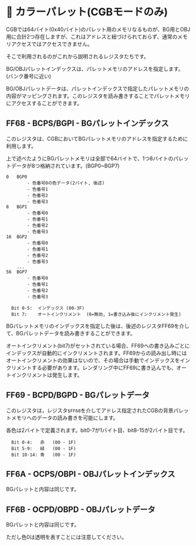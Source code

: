 # 🎨 カラーパレット(CGBモードのみ)

CGBでは64バイト(0x40バイト)のパレット用のメモリなるものが、BG用とOBJ用に合計2つ存在しますが、これはアドレスと紐づけられておらず、通常のメモリアクセスではアクセスできません。

そこで利用されるのがこれから説明されるレジスタたちです。

BG/OBJパレットインデックスは、パレットメモリのアドレスを指定します。(バンク番号に近い)

BG/OBJパレットデータは、パレットインデックスで指定したパレットメモリの内容がマッピングされます。このレジスタを読み書きすることでパレットメモリにアクセスすることができます。

## FF68 - BCPS/BGPI - BGパレットインデックス

このレジスタは、CGBにおいてBGパレットメモリのアドレスを指定するために利用します。

上で述べたようにBGパレットメモリは全部で64バイトで、1つ8バイトのパレットデータが8つ格納されています。(BGP0~BGP7)

```
0   BGP0
        - 色番号0の色データ(2バイト, 後述)
        - 色番号1
        - 色番号2
        - 色番号3
8   BGP1
        - 色番号0 
        - 色番号1
        - 色番号2
        - 色番号3
16  BGP2
        - 色番号0 
        - 色番号1
        - 色番号2
        - 色番号3
    ...
56  BGP7
        - 色番号0 
        - 色番号1
        - 色番号2
        - 色番号3
```

```
  Bit 0-5:  インデックス (00-3F)
  Bit 7:    オートインクリメント  (0=無効, 1=書き込み後にインクリメント発生)
```

BGパレットメモリのインデックスを指定した後は、後述のレジスタFF69を介して、BGパレットデータを読み書きすることができます。

オートインクリメント(bit7)がセットされている場合、FF69への書き込みごとにインデックスが自動的にインクリメントされます。FF69からの読み出し時にはオートインクリメントの効果はないので、その場合は手動でインデックスをインクリメントする必要があります。レンダリング中にFF69に書き込んでも、オートインクリメントは発生します。

## FF69 - BCPD/BGPD - BGパレットデータ

このレジスタは，レジスタ`$FF68`を介してアドレス指定されたCGBの背景パレットメモリへのデータの読み書きを可能にします。

各色は2バイトで定義されます。bit0-7が1バイト目、bit8-15が2バイト目です。

```
  Bit 0-4:   赤   (00 - 1F)
  Bit 5-9:   緑   (00 - 1F)
  Bit 10-14: 青   (00 - 1F)
```

## FF6A - OCPS/OBPI - OBJパレットインデックス

BGパレットと内容は同じです。

## FF6B - OCPD/OBPD - OBJパレットデータ

BGパレットと内容は同じです。

ただし色0は透明を表すことには注意してください。

